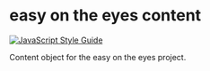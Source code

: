 # easy on the eyes content

[![JavaScript Style Guide](https://img.shields.io/badge/code%20style-standard-brightgreen.svg)](http://standardjs.com/)

Content object for the easy on the eyes project.
